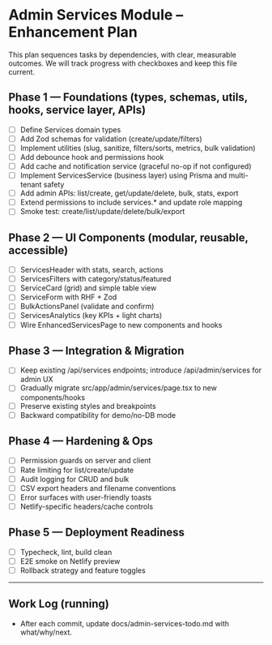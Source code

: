 # Admin Services Module – Enhancement Plan

This plan sequences tasks by dependencies, with clear, measurable outcomes. We will track progress with checkboxes and keep this file current.

## Phase 1 — Foundations (types, schemas, utils, hooks, service layer, APIs)
- [ ] Define Services domain types
- [ ] Add Zod schemas for validation (create/update/filters)
- [ ] Implement utilities (slug, sanitize, filters/sorts, metrics, bulk validation)
- [ ] Add debounce hook and permissions hook
- [ ] Add cache and notification service (graceful no-op if not configured)
- [ ] Implement ServicesService (business layer) using Prisma and multi-tenant safety
- [ ] Add admin APIs: list/create, get/update/delete, bulk, stats, export
- [ ] Extend permissions to include services.* and update role mapping
- [ ] Smoke test: create/list/update/delete/bulk/export

## Phase 2 — UI Components (modular, reusable, accessible)
- [ ] ServicesHeader with stats, search, actions
- [ ] ServicesFilters with category/status/featured
- [ ] ServiceCard (grid) and simple table view
- [ ] ServiceForm with RHF + Zod
- [ ] BulkActionsPanel (validate and confirm)
- [ ] ServicesAnalytics (key KPIs + light charts)
- [ ] Wire EnhancedServicesPage to new components and hooks

## Phase 3 — Integration & Migration
- [ ] Keep existing /api/services endpoints; introduce /api/admin/services for admin UX
- [ ] Gradually migrate src/app/admin/services/page.tsx to new components/hooks
- [ ] Preserve existing styles and breakpoints
- [ ] Backward compatibility for demo/no-DB mode

## Phase 4 — Hardening & Ops
- [ ] Permission guards on server and client
- [ ] Rate limiting for list/create/update
- [ ] Audit logging for CRUD and bulk
- [ ] CSV export headers and filename conventions
- [ ] Error surfaces with user-friendly toasts
- [ ] Netlify-specific headers/cache controls

## Phase 5 — Deployment Readiness
- [ ] Typecheck, lint, build clean
- [ ] E2E smoke on Netlify preview
- [ ] Rollback strategy and feature toggles

---

## Work Log (running)
- After each commit, update docs/admin-services-todo.md with what/why/next.

